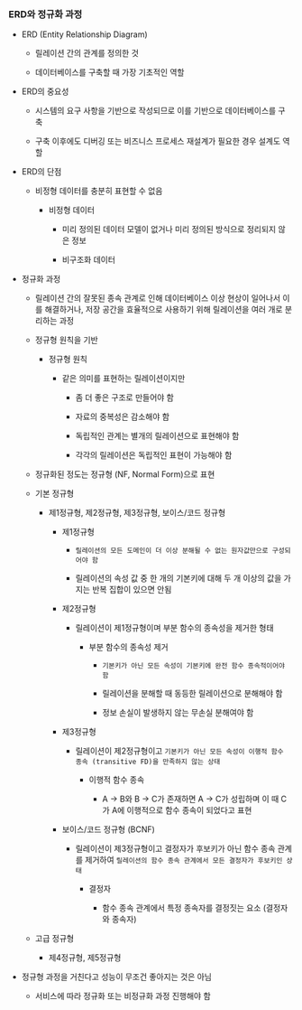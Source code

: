 ### ERD와 정규화 과정

- ERD (Entity Relationship Diagram)
  
  - 릴레이션 간의 관계를 정의한 것
  
  - 데이터베이스를 구축할 때 가장 기초적인 역할

- ERD의 중요성
  
  - 시스템의 요구 사항을 기반으로 작성되므로 이를 기반으로 데이터베이스를 구축
  
  - 구축 이후에도 디버깅 또는 비즈니스 프로세스 재설계가 필요한 경우 설계도 역할

- ERD의 단점
  
  - 비정형 데이터를 충분히 표현할 수 없음
    
    - 비정형 데이터
      
      - 미리 정의된 데이터 모델이 없거나 미리 정의된 방식으로 정리되지 않은 정보
      
      - 비구조화 데이터

- 정규화 과정
  
  - 릴레이션 간의 잘못된 종속 관계로 인해 데이터베이스 이상 현상이 일어나서 이를 해결하거나, 저장 공간을 효율적으로 사용하기 위해 릴레이션을 여러 개로 분리하는 과정
  
  - 정규형 원칙을 기반
    
    - 정규형 원칙
      
      - 같은 의미를 표현하는 릴레이션이지만
        
        - 좀 더 좋은 구조로 만들어야 함
        
        - 자료의 중복성은 감소해야 함
        
        - 독립적인 관계는 별개의 릴레이션으로 표현해야 함
        
        - 각각의 릴레이션은 독립적인 표현이 가능해야 함
  
  - 정규화된 정도는 정규형 (NF, Normal Form)으로 표현
  
  - 기본 정규형
    
    - 제1정규형, 제2정규형, 제3정규형, 보이스/코드 정규형
      
      - 제1정규형
        
        - `릴레이션의 모든 도메인이 더 이상 분해될 수 없는 원자값만으로 구성되어야 함`
        
        - 릴레이션의 속성 값 중 한 개의 기본키에 대해 두 개 이상의 값을 가지는 반복 집합이 있으면 안됨
      
      - 제2정규형
        
        - 릴레이션이 제1정규형이며 부분 함수의 종속성을 제거한 형태
          
          - 부분 함수의 종속성 제거
            
            - `기본키가 아닌 모든 속성이 기본키에 완전 함수 종속적이어야 함`
            
            - 릴레이션을 분해할 때 동등한 릴레이션으로 분해해야 함
            
            - 정보 손실이 발생하지 않는 무손실 분해여야 함
      
      - 제3정규형
        
        - 릴레이션이 제2정규형이고 `기본키가 아닌 모든 속성이 이행적 함수 종속 (transitive FD)을 만족하지 않는 상태`
          
          - 이행적 함수 종속
            
            - A -> B와 B -> C가 존재하면 A -> C가 성립하며 이 때 C가 A에 이행적으로 함수 종속이 되었다고 표현
      
      - 보이스/코드 정규형 (BCNF)
        
        - 릴레이션이 제3정규형이고 결정자가 후보키가 아닌 함수 종속 관계를 제거하여 `릴레이션의 함수 종속 관계에서 모든 결정자가 후보키인 상태`
          
          - 결정자
            
            - 함수 종속 관계에서 특정 종속자를 결정짓는 요소 (결정자와 종속자)
  
  - 고급 정규형
    
    - 제4정규형, 제5정규형

- 정규형 과정을 거친다고 성능이 무조건 좋아지는 것은 아님
  
  - 서비스에 따라 정규화 또는 비정규화 과정 진행해야 함
